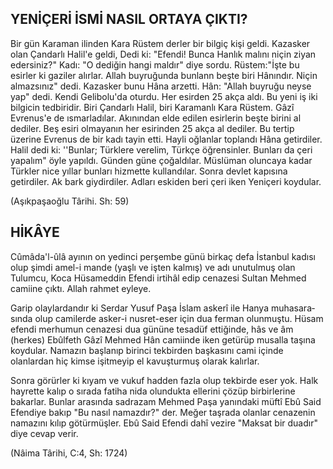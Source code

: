 ## YENİÇERİ İSMİ NASIL ORTAYA ÇIKTI?

Bir gün Karaman ilinden Kara Rüstem derler bir bilgiç kişi geldi. Kazasker
olan Çandarlı Halil'e geldi, Dedi ki: "Efendi! Bunca Hanlık malını niçin ziyan
edersiniz?" Kadı: "O dediğin hangi maldır" diye sordu. Rüstem:"İşte bu esirler
ki gaziler alırlar. Allah buyruğunda bunlann beşte biri Hânındır. Niçin almazsınız" dedi. Kazasker bunu Hâna arzetti. Hân: "Allah buyruğu neyse yap" dedi. Kendi Gelibolu'da oturdu. Her esirden 25 akça aldı. Bu yeni iş iki bilgicin tedbi­ridir. Biri Çandarlı Halil, biri Karamanlı Kara Rüstem. Gâzî Evrenus'e de ısmar­ladılar. Akınından elde edilen esirlerin beşte birini al dediler. Beş esiri olmayanın her esirinden 25 akça al dediler. Bu tertip üzerine Evrenus de bir kadı tayin etti. Hayli oğlanlar toplandı Hâna getirdiler. Halil dedi ki: ''Bunlar; Türklere verelim, Türkçe öğrensinler. Bunları da çeri yapalım" öyle yapıldı. Günden güne çoğaldılar. Müslüman oluncaya kadar Türkler nice yıllar bunları hizmette kullandılar. Sonra devlet kapısına getirdiler. Ak bark giydirdiler. Adları eskiden beri çeri iken Yeniçeri koydular.

(Aşıkpaşaoğlu Târihi. Sh: 59)

## HİKÂYE

Cûmâda'l-ûlâ ayının on yedinci perşembe günü birkaç defa İstanbul kadısı olup şimdi amel-i mande (yaşlı ve işten kalmış) ve adı unutulmuş olan Tulumcu, Koca Hüsameddin Efendi irtihâl edip cenazesi Sultan Mehmed camiine çıktı. Al­lah rahmet eyleye.

Garip olaylardandır ki Serdar Yusuf Paşa İslam askerî ile Hanya muhasara­sında olup camilerde asker-i nusret-eser için dua ferman olunmuştu. Hüsam efen­di merhumun cenazesi dua gününe tesadüf ettiğinde, hâs ve âm (herkes) Ebûlfeth Gâzî Mehmed Hân camiinde iken getürüp musalla taşına koydular. Namazın baş­lanıp birinci tekbirden başkasını cami içinde olanlardan hiç kimse işitmeyip el ka­vuşturmuş olarak kalırlar.

Sonra görürler ki kıyam ve vukuf hadden fazla olup tekbirde eser yok. Halk hayrette kalıp o sırada fatiha nida olundukta ellerini çözüp birbirlerine bakarlar. Bunlar arasında sadrazam Mehmed Paşa yanındaki müftî Ebû Said Efendiye ba­kıp "Bu nasıl namazdır?" der. Meğer taşrada olanlar cenazenin namazını kılıp gö­türmüşler. Ebû Said Efendi dahî vezire "Maksat bir duadır" diye cevap verir.

(Nâima Târihi, C:4, Sh: 1724)
